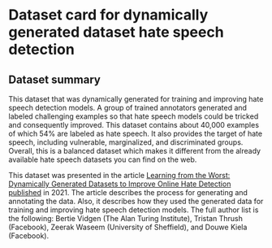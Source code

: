 # Dataset card for dynamically generated dataset hate speech detection

## Dataset summary

This dataset that was dynamically generated for training and improving hate speech detection models. A group of trained annotators generated and labeled challenging examples so that hate speech models could be tricked and consequently improved. This dataset contains about 40,000 examples of which 54% are labeled as hate speech. It also provides the target of hate speech, including vulnerable, marginalized, and discriminated groups. Overall, this is a balanced dataset which makes it different from the already available hate speech datasets you can find on the web.

This dataset was presented in the article [Learning from the Worst: Dynamically Generated Datasets to Improve Online Hate Detection published](https://aclanthology.org/2021.acl-long.132.pdf) in 2021. The article describes the process for generating and annotating the data. Also, it describes how they used the generated data for training and improving hate speech detection models. The full author list is the following: Bertie Vidgen (The Alan Turing Institute), Tristan Thrush (Facebook), Zeerak Waseem (University of Sheffield), and Douwe Kiela (Facebook).


